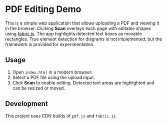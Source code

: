 # PDF Editing Demo

This is a simple web application that allows uploading a PDF and viewing it in the browser. Clicking **Scan** overlays each page with editable shapes using [fabric.js](http://fabricjs.com/). The app highlights detected text boxes as movable rectangles. True element detection for diagrams is not implemented, but the framework is provided for experimentation.

## Usage

1. Open `index.html` in a modern browser.
2. Select a PDF file using the upload input.
3. Click **Scan** to enable editing. Detected text areas are highlighted and can be resized or moved.

## Development

This project uses CDN builds of `pdf.js` and `fabric.js`.
